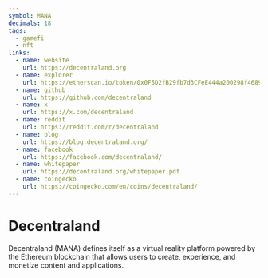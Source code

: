 ```yaml
---
symbol: MANA
decimals: 18
tags:
  - gamefi
  - nft
links:
  - name: website
    url: https://decentraland.org
  - name: explorer
    url: https://etherscan.io/token/0x0F5D2fB29fb7d3CFeE444a200298f468908cC942
  - name: github
    url: https://github.com/decentraland
  - name: x
    url: https://x.com/decentraland
  - name: reddit
    url: https://reddit.com/r/decentraland
  - name: blog
    url: https://blog.decentraland.org/
  - name: facebook
    url: https://facebook.com/decentraland/
  - name: whitepaper
    url: https://decentraland.org/whitepaper.pdf
  - name: coingecko
    url: https://coingecko.com/en/coins/decentraland/
---
```


# Decentraland

Decentraland (MANA) defines itself as a virtual reality platform powered by the Ethereum blockchain that allows users to create, experience, and monetize content and applications.
